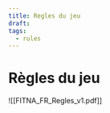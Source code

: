 ```yaml
---
title: Regles du jeu
draft: 
tags:
  - rules
---
```


# Règles du jeu




![[FITNA_FR_Regles_v1.pdf]]



